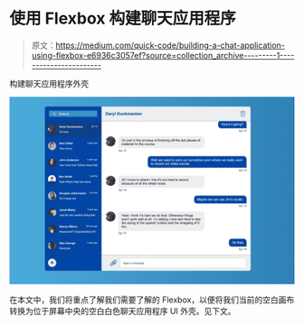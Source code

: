 # 使用 Flexbox 构建聊天应用程序

> 原文：<https://medium.com/quick-code/building-a-chat-application-using-flexbox-e6936c3057ef?source=collection_archive---------1----------------------->

构建聊天应用程序外壳

![](img/3388f3e93d9b18c3307f1336f06e5de2.png)

在本文中，我们将重点了解我们需要了解的 Flexbox，以便将我们当前的空白画布转换为位于屏幕中央的空白白色聊天应用程序 UI 外壳。见下文。